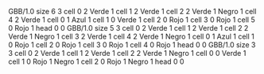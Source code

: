 <gs-board without-header> GBB/1.0
size 6 3
cell 0 2 Verde 1 
cell 1 2 Verde 1 
cell 2 2 Verde 1 Negro 1 
cell 4 2 Verde 1 
cell 0 1 Azul 1 
cell 1 0 Verde 1 
cell 2 0 Rojo 1 
cell 3 0 Rojo 1 
cell 5 0 Rojo 1 
head 0 0
 </gs-board>
<gs-board without-header> GBB/1.0
size 5 3
cell 0 2 Verde 1 
cell 1 2 Verde 1 
cell 2 2 Verde 1 Negro 1 
cell 3 2 Verde 1 
cell 4 2 Verde 1 Negro 1 
cell 0 1 Azul 1 
cell 1 0 Rojo 1 
cell 2 0 Rojo 1 
cell 3 0 Rojo 1 
cell 4 0 Rojo 1 
head 0 0
 </gs-board>
<gs-board without-header> GBB/1.0
size 3 3
cell 0 2 Verde 1 
cell 1 2 Verde 1 
cell 2 2 Verde 1 Negro 1 
cell 0 0 Verde 1 
cell 1 0 Rojo 1 Negro 1 
cell 2 0 Rojo 1 Negro 1 
head 0 0 </gs-board>
